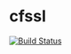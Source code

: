 # cfssl

[![Build Status](https://cloud.drone.io/api/badges/rolehippie/cfssl/status.svg)](https://cloud.drone.io/rolehippie/cfssl)
